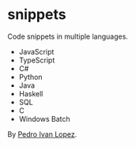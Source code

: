 # snippets

Code snippets in multiple languages.

- JavaScript
- TypeScript
- C#
- Python
- Java
- Haskell
- SQL
- C
- Windows Batch

By [Pedro Ivan Lopez](http://pedroivanlopez.com).
